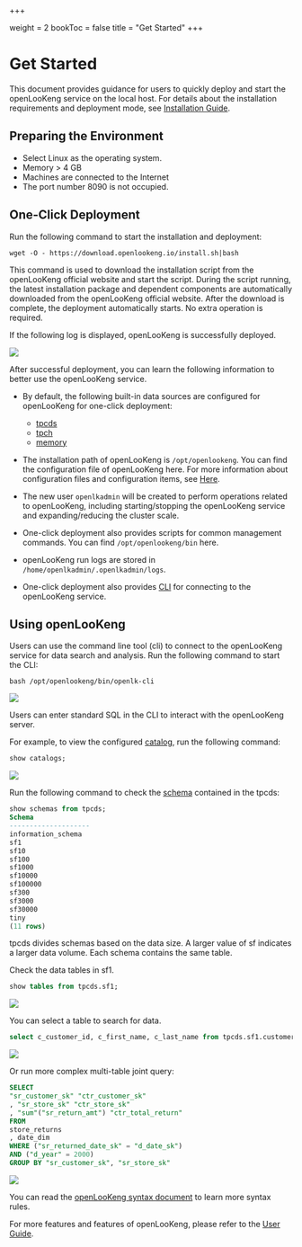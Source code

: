 +++

weight = 2
bookToc = false
title = "Get Started"
+++

# Get Started

This document provides guidance for users to quickly deploy and start the openLooKeng service on the local host. For details about the installation requirements and deployment mode, see [Installation Guide](../installation/deployment.md).

## Preparing the Environment

* Select Linux as the operating system.
* Memory > 4 GB
* Machines are connected to the Internet
* The port number 8090 is not occupied.



## One-Click Deployment

Run the following command to start the installation and deployment:

```shell
wget -O - https://download.openlookeng.io/install.sh|bash
```

This command is used to download the installation script from the openLooKeng official website and start the script. During the script running, the latest installation package and dependent components are automatically downloaded from the openLooKeng official website. After the download is complete, the deployment automatically starts. No extra operation is required.

If the following log is displayed, openLooKeng is successfully deployed.

<img src="./images/BE670A8C-9EA4-461D-AD22-AF12849D72F0.png" >


After successful deployment, you can learn the following information to better use the openLooKeng service.

- By default, the following built-in data sources are configured for openLooKeng for one-click deployment:

  - [tpcds](../connector/tpcds.md)
  - [tpch](../connector/tpch.md)
  - [memory](../connector/memory.md)

- The installation path of openLooKeng is `/opt/openlookeng`. You can find the configuration file of openLooKeng here. For more information about configuration files and configuration items, see [Here](../installation/deployment.md).

- The new user `openlkadmin` will be created to perform operations related to openLooKeng, including starting/stopping the openLooKeng service and expanding/reducing the cluster scale.

- One-click deployment also provides scripts for common management commands. You can find `/opt/openlookeng/bin` here.

- openLooKeng run logs are stored in `/home/openlkadmin/.openlkadmin/logs`.

- One-click deployment also provides [CLI](../installation/cli.md) for connecting to the openLooKeng service.



## Using openLooKeng

Users can use the command line tool (cli) to connect to the openLooKeng service for data search and analysis. Run the following command to start the CLI:

```shell
bash /opt/openlookeng/bin/openlk-cli
```

<img src="./images/cli.png" >


Users can enter standard SQL in the CLI to interact with the openLooKeng server.

For example, to view the configured [catalog](../overview/concepts.md), run the following command:

```sql
show catalogs;
```

<img src="./images/catalogs.png" >

Run the following command to check the [schema](../overview/concepts.md) contained in the tpcds:

```sql
show schemas from tpcds;
Schema
--------------------
information_schema
sf1
sf10
sf100
sf1000
sf10000
sf100000
sf300
sf3000
sf30000
tiny
(11 rows)
```

tpcds divides schemas based on the data size. A larger value of sf indicates a larger data volume. Each schema contains the same table.

Check the data tables in sf1.

```sql
show tables from tpcds.sf1;
```

<img src="./images/image-20200629140454598.png" >



You can select a table to search for data.

```sql
select c_customer_id, c_first_name, c_last_name from tpcds.sf1.customer limit 10;
```

<img src="./images/image-20200629141214172.png" >

Or run more complex multi-table joint query:

```sql
SELECT
"sr_customer_sk" "ctr_customer_sk"
, "sr_store_sk" "ctr_store_sk"
, "sum"("sr_return_amt") "ctr_total_return"
FROM
store_returns
, date_dim
WHERE ("sr_returned_date_sk" = "d_date_sk")
AND ("d_year" = 2000)
GROUP BY "sr_customer_sk", "sr_store_sk"
```

<img src="./images//image-20200629141757336.png" >

You can read the [openLooKeng syntax document](../sql/_index.md) to learn more syntax rules.

For more features and features of openLooKeng, please refer to the [User Guide](../overview/_index.md).




